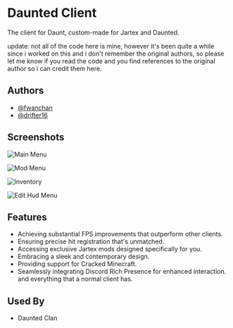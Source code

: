 # Daunted Client

The client for Daunt, custom-made for Jartex and Daunted.

update: not all of the code here is mine, however it's been quite a while since i worked on this and i don't remember the original authors, so please let me know if you read the code and you find references to the original author so i can credit them here.

## Authors

- [@fwanchan](https://www.github.com/muuuuurt)
- [@drifter16](https://www.github.com/driftar16)

## Screenshots

![Main Menu](https://i.imgur.com/tbQ59vj.png)

![Mod Menu](https://i.imgur.com/WdQgeAB.png)

![Inventory](https://i.imgur.com/5qolOlK.png)

![Edit Hud Menu](https://i.imgur.com/WPj2fZx.png)

## Features

- Achieving substantial FPS improvements that outperform other clients.
- Ensuring precise hit registration that's unmatched.
- Accessing exclusive Jartex mods designed specifically for you.
- Embracing a sleek and contemporary design.
- Providing support for Cracked Minecraft.
- Seamlessly integrating Discord Rich Presence for enhanced interaction.
  and everything that a normal client has.

## Used By

* Daunted Clan
